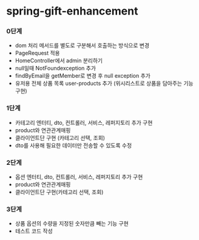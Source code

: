 # spring-gift-enhancement
### 0단계
* dom 처리 메서드를 별도로 구분해서 호출하는 방식으로 변경
* PageRequest 적용
* HomeController에서 admin 분리하기
* null일때 NotFoundexception 추가
* findByEmail을 getMember로 변경 후 null exception 추가
* 유저용 전체 상품 목록 user-products 추가 (위시리스트로 상품을 담아주는 기능 구현)
### 1단계
* 카테고리 엔터티, dto, 컨트롤러, 서비스, 레퍼지토리 추가 구현
* product와 연관관계매핑
* 클라이언트단 구현 (카테고리 선택, 조회)
* dto를 사용해 필요한 데이터만 전송할 수 있도록 수정
### 2단계
* 옵션 엔터티, dto, 컨트롤러, 서비스, 레퍼지토리 추가 구현
* product와 연관관계매핑
* 클라이언트단 구현(카테고리 선택, 조회)
### 3단계
* 상품 옵션의 수량을 지정된 숫자만큼 빼는 기능 구현
* 테스트 코드 작성
